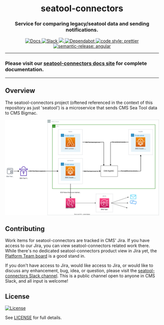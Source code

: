 <h1 align="center" style="border-bottom: none;">seatool-connectors</h1>
<h3 align="center">Service for comparing legacy/seatool data and sending notifications.</h3>
<p align="center">
  <a href="https://cmsgov.github.io/seatool-connectors/">
    <img alt="Docs" src="https://img.shields.io/badge/Docs-Pages-blue.svg">
  </a>
  <a href="https://cmsgov.slack.com/archives/C047RBDL396">
    <img alt="Slack" src="https://img.shields.io/badge/Slack-seatool--connectors-purple.svg">
  </a>
  <a href="https://codeclimate.com/github/CMSgov/seatool-connectors/maintainability">
    <img src="https://api.codeclimate.com/v1/badges/d23421cdd24aea696605/maintainability" />
  </a>
  <a href="https://dependabot.com/">
    <img alt="Dependabot" src="https://badgen.net/badge/Dependabot/enabled/green?icon=dependabot">
  </a>
  <a href="https://github.com/prettier/prettier">
    <img alt="code style: prettier" src="https://img.shields.io/badge/code_style-prettier-ff69b4.svg?style=flat-square">
  </a>
  <a href="https://github.com/semantic-release/semantic-release">
    <img alt="semantic-release: angular" src="https://img.shields.io/badge/semantic--release-angular-e10079?logo=semantic-release">
  </a>
</p>

---

### Please visit our [seatool-connectors docs site](https://cmsgov.github.io/seatool-connectors/) for complete documentation.

---

## Overview

The seatool-connectors project (oftened referenced in the context of this repository as just 'seatool') is a microservice that sends CMS Sea Tool data to CMS Bigmac.

![Architecture Diagram](docs/assets/architecture.svg)

## Contributing

Work items for seatool-connectors are tracked in CMS' Jira. If you have access to our Jira, you can view seatool-connectors related work there. While there's no dedicated seatool-connectors product view in Jira yet, the [Platform Team board](https://qmacbis.atlassian.net/jira/software/c/projects/OY2/boards/216/backlog?selectedIssue=OY2-17657&epics=visible&issueLimit=100) is a good stand in.

If you don't have access to Jira, would like access to Jira, or would like to discuss any enhancement, bug, idea, or question, please visit the [seatool-connectors Slack channel](https://cmsgov.slack.com/archives/C047RBDL396). This is a public channel open to anyone in CMS Slack, and all input is welcome!

## License

[![License](https://img.shields.io/badge/License-CC0--1.0--Universal-blue.svg)](https://creativecommons.org/publicdomain/zero/1.0/legalcode)

See [LICENSE](LICENSE) for full details.
